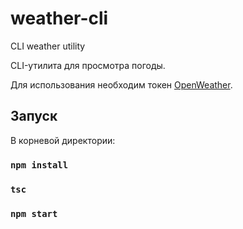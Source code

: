 # weather-cli
CLI weather utility

CLI-утилита для просмотра погоды.

Для использования необходим токен [OpenWeather](https://openweathermap.org).

## Запуск

В корневой директории:

### `npm install`

### `tsc`

### `npm start`
